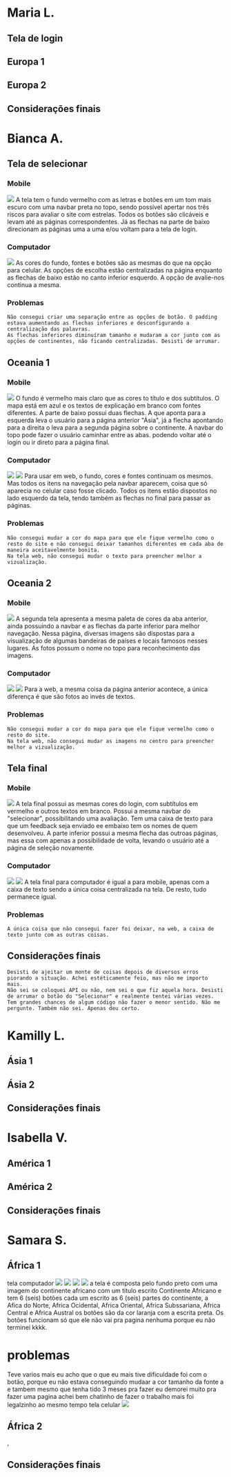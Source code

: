 # Maria L.
## Tela de login

## Europa 1

## Europa 2

## Considerações finais


# Bianca A.

## Tela de selecionar
### Mobile
<img src="imagens-para-readme\Oceania\Oceania\tela-login-mobile.png">
    A tela tem o fundo vermelho com as letras e botões em um tom mais escuro com uma navbar preta no topo, sendo possível apertar nos três riscos para avaliar o site com estrelas.
    Todos os botões são clicáveis e levam até as páginas correspondentes. Já as flechas na parte de baixo direcionam as páginas uma a uma e/ou voltam para a tela de login.

### Computador
<img src="imagens-para-readme\Oceania\Oceania\tela-login-pc.png">
    As cores do fundo, fontes e botões são as mesmas do que na opção para celular. As opções de escolha estão centralizadas na página enquanto as flechas de baixo estão no canto inferior esquerdo. A opção de avalie-nos continua a mesma.

### Problemas
    Não consegui criar uma separação entre as opções de botão. O padding estava aumentando as flechas inferiores e desconfigurando a centralização das palavras.
    As flechas inferiores diminuíram tamanho e mudaram a cor junto com as opções de continentes, não ficando centralizadas. Desisti de arrumar.

## Oceania 1
### Mobile
<img src="imagens-para-readme\Oceania\Oceania\tela-oceania2-mobile.png">
    O fundo é vermelho mais claro que as cores to título e dos subtítulos. O mapa está em azul e os textos de explicação em branco com fontes diferentes.
    A parte de baixo possui duas flechas. A que aponta para a esquerda leva o usuário para a página anterior "Ásia", já a flecha apontando para a direita o leva para a segunda página sobre o continente.
    A navbar do topo pode fazer o usuário caminhar entre as abas. podendo voltar até o login ou ir direto para a página final.

### Computador
<img src="imagens-para-readme\Oceania\Oceania\tela-oceania1-pc.png">
<img src="imagens-para-readme\Oceania\Oceania\tela-oceania1-baixo-pc.png">
    Para usar em web, o fundo, cores e fontes continuam os mesmos. Mas todos os itens na navegação pela navbar aparecem, coisa que só aparecia no celular caso fosse clicado.
    Todos os itens estão dispostos no lado esquerdo da tela, tendo também as flechas no final para passar as páginas.

### Problemas
    Não consegui mudar a cor do mapa para que ele fique vermelho como o resto do site e não consegui deixar tamanhos diferentes em cada aba de maneira aceitavelmente bonita.
    Na tela web, não consegui mudar o texto para preencher melhor a vizualização.

## Oceania 2
### Mobile
<img src="imagens-para-readme\Oceania\Oceania\tela-oceania2-mobile.png">
    A segunda tela apresenta a mesma paleta de cores da aba anterior, ainda possuindo a navbar e as flechas da parte inferior para melhor navegação.
    Nessa página, diversas imagens são dispostas para a visualização de algumas bandeiras de países e locais famosos nesses lugares. As fotos possum o nome no topo para reconhecimento das imagens.

### Computador
<img src="imagens-para-readme\Oceania\Oceania\tela-oceania2-pc.png">
<img src="imagens-para-readme\Oceania\Oceania\tela-oceania2-pc-baixo.png">
    Para a web, a mesma coisa da página anterior acontece, a única diferença é que são fotos ao invés de textos.

### Problemas
    Não consegui mudar a cor do mapa para que ele fique vermelho como o resto do site.
    Na tela web, não consegui mudar as imagens no centro para preencher melhor a vizualização.

## Tela final
### Mobile
<img src="imagens-para-readme\Oceania\Oceania\tela-final-mobile.png">
    A tela final possui as mesmas cores do login, com subtítulos em vermelho e outros textos em branco.
    Possui a mesma navbar do "selecionar", possibilitando uma avaliação.
    Tem uma caixa de texto para que um feedback seja enviado ee embaixo tem os nomes de quem desenvolveu.
    A parte inferior possui a mesma flecha das outroas páginas, mas essa com apenas a possibilidade de volta, levando o usuário até a página de seleção novamente.

### Computador
<img src="imagens-para-readme\Oceania\Oceania\tela-final-pc.png">
<img src="imagens-para-readme\Oceania\Oceania\tela-final-avaliacao-pc copy.png">
    A tela final para computador é igual a para mobile, apenas com a caixa de texto sendo a única coisa centralizada na tela. De resto, tudo permanece igual.

### Problemas
    A única coisa que não consegui fazer foi deixar, na web, a caixa de texto junto com as outras coisas.


## Considerações finais
    Desisti de ajeitar um monte de coisas depois de diversos erros piorando a situação. Achei estéticamente feio, mas não me importo mais.
    Não sei se coloquei API ou não, nem sei o que fiz aquela hora. Desisti de arrumar o botão do "Selecionar" e realmente tentei várias vezes.
    Tem grandes chances de algum código não fazer o menor sentido. Não me pergunte. Também não sei. Apenas deu certo.

# Kamilly L.

## Ásia 1

## Ásia 2

## Considerações finais


# Isabella V.

## América 1

## América 2

## Considerações finais


# Samara S.

## África 1

tela computador
![](image.png)
![](image-2.png)
![](image-3.png)
![](image-4.png)
a tela é composta pelo fundo preto com uma imagem do continente africano com um titulo escrito Continente Africano e tem 6 (seis) botões cada um escrito as 6 (seis) partes do continente, a Afica do Norte, Africa Ocidental, Africa Oriental, Africa Subssariana, Africa Central e Africa Austral os botões são da cor laranja com a escrita preta.
Os botões funcionam só que ele não vai pra pagina nenhuma porque eu não terminei kkkk.

# problemas 
Teve varios mais eu acho que o que eu mais tive dificuldade foi com o botão, porque eu não estava conseguindo mudaar a cor tamanho da fonte a e tambem mesmo que tenha tido 3 meses pra fazer eu demorei muito pra fazer uma pagina achei bem chatinho de fazer o trabalho mais foi legalzinho ao mesmo tempo 
tela celular
![](image-5.png)
## África 2
,
## Considerações finais









